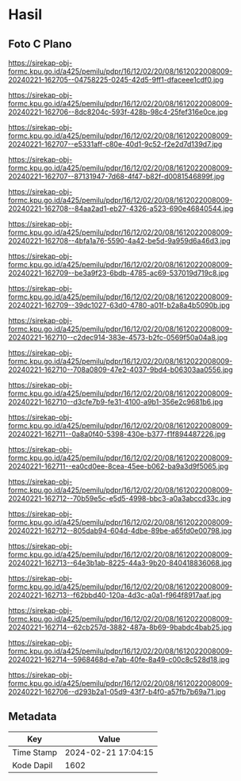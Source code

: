 # Hasil

## Foto C Plano

https://sirekap-obj-formc.kpu.go.id/a425/pemilu/pdpr/16/12/02/20/08/1612022008009-20240221-162705--04758225-0245-42d5-9ff1-dfaceee1cdf0.jpg

https://sirekap-obj-formc.kpu.go.id/a425/pemilu/pdpr/16/12/02/20/08/1612022008009-20240221-162706--8dc8204c-593f-428b-98c4-25fef316e0ce.jpg

https://sirekap-obj-formc.kpu.go.id/a425/pemilu/pdpr/16/12/02/20/08/1612022008009-20240221-162707--e5331aff-c80e-40d1-9c52-f2e2d7d139d7.jpg

https://sirekap-obj-formc.kpu.go.id/a425/pemilu/pdpr/16/12/02/20/08/1612022008009-20240221-162707--87131947-7d68-4f47-b82f-d0081546899f.jpg

https://sirekap-obj-formc.kpu.go.id/a425/pemilu/pdpr/16/12/02/20/08/1612022008009-20240221-162708--84aa2ad1-eb27-4326-a523-690e46840544.jpg

https://sirekap-obj-formc.kpu.go.id/a425/pemilu/pdpr/16/12/02/20/08/1612022008009-20240221-162708--4bfa1a76-5590-4a42-be5d-9a959d6a46d3.jpg

https://sirekap-obj-formc.kpu.go.id/a425/pemilu/pdpr/16/12/02/20/08/1612022008009-20240221-162709--be3a9f23-6bdb-4785-ac69-537019d719c8.jpg

https://sirekap-obj-formc.kpu.go.id/a425/pemilu/pdpr/16/12/02/20/08/1612022008009-20240221-162709--39dc1027-63d0-4780-a01f-b2a8a4b5090b.jpg

https://sirekap-obj-formc.kpu.go.id/a425/pemilu/pdpr/16/12/02/20/08/1612022008009-20240221-162710--c2dec914-383e-4573-b2fc-0569f50a04a8.jpg

https://sirekap-obj-formc.kpu.go.id/a425/pemilu/pdpr/16/12/02/20/08/1612022008009-20240221-162710--708a0809-47e2-4037-9bd4-b06303aa0556.jpg

https://sirekap-obj-formc.kpu.go.id/a425/pemilu/pdpr/16/12/02/20/08/1612022008009-20240221-162710--d3cfe7b9-fe31-4100-a9b1-356e2c9681b6.jpg

https://sirekap-obj-formc.kpu.go.id/a425/pemilu/pdpr/16/12/02/20/08/1612022008009-20240221-162711--0a8a0f40-5398-430e-b377-f1f894487226.jpg

https://sirekap-obj-formc.kpu.go.id/a425/pemilu/pdpr/16/12/02/20/08/1612022008009-20240221-162711--ea0cd0ee-8cea-45ee-b062-ba9a3d9f5065.jpg

https://sirekap-obj-formc.kpu.go.id/a425/pemilu/pdpr/16/12/02/20/08/1612022008009-20240221-162712--70b59e5c-e5d5-4998-bbc3-a0a3abccd33c.jpg

https://sirekap-obj-formc.kpu.go.id/a425/pemilu/pdpr/16/12/02/20/08/1612022008009-20240221-162712--805dab94-604d-4dbe-89be-a65fd0e00798.jpg

https://sirekap-obj-formc.kpu.go.id/a425/pemilu/pdpr/16/12/02/20/08/1612022008009-20240221-162713--64e3b1ab-8225-44a3-9b20-840418836068.jpg

https://sirekap-obj-formc.kpu.go.id/a425/pemilu/pdpr/16/12/02/20/08/1612022008009-20240221-162713--f62bbd40-120a-4d3c-a0a1-f964f8917aaf.jpg

https://sirekap-obj-formc.kpu.go.id/a425/pemilu/pdpr/16/12/02/20/08/1612022008009-20240221-162714--62cb257d-3882-487a-8b69-9babdc4bab25.jpg

https://sirekap-obj-formc.kpu.go.id/a425/pemilu/pdpr/16/12/02/20/08/1612022008009-20240221-162714--5968468d-e7ab-40fe-8a49-c00c8c528d18.jpg

https://sirekap-obj-formc.kpu.go.id/a425/pemilu/pdpr/16/12/02/20/08/1612022008009-20240221-162706--d293b2a1-05d9-43f7-b4f0-a57fb7b69a71.jpg


## Metadata

| Key        | Value               |
| ---------- | ------------------- |
| Time Stamp | 2024-02-21 17:04:15 |
| Kode Dapil | 1602                |



